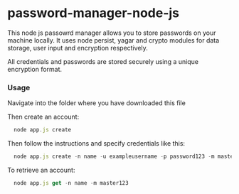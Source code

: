 # password-manager-node-js


This node js passowrd manager allows you to store passwords on your machine locally. It uses node persist, yagar and crypto modules for data storage, user input and encryption respectively.

All credentials and passwords are stored securely using a unique encryption format.

### Usage

Navigate into the folder where you have downloaded this file

Then create an account:

```javascript
  node app.js create
```

Then follow the instructions and specify credentials like this:

```javascript
  node app.js create -n name -u exampleusername -p password123 -m master123
```

To retrieve an account:

```javascript
  node app.js get -n name -m master123
